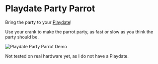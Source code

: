 # Playdate Party Parrot

Bring the party to your [Playdate](https://play.date/)!

Use your crank to make the parrot party, as fast or slow as you think the party should be.

![Playdate Party Parrot Demo](https://media.githubusercontent.com/media/jmhobbs/Playdate-Party-Parrot/doc-assets/demo.gif)

Not tested on real hardware yet, as I do not have a Playdate.